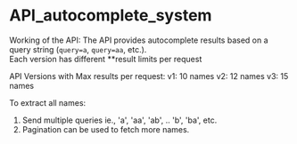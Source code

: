 # API_autocomplete_system
Working of the API:
The API provides autocomplete results based on a query string (`query=a`, `query=aa`, etc.).  
Each version has different **result limits per request

API Versions with Max results per request:
v1: 10 names
v2: 12 names
v3: 15 names

To extract all names:
1. Send multiple queries ie., 'a', 'aa', 'ab', .. 'b', 'ba', etc.
2. Pagination can be used to fetch more names.
